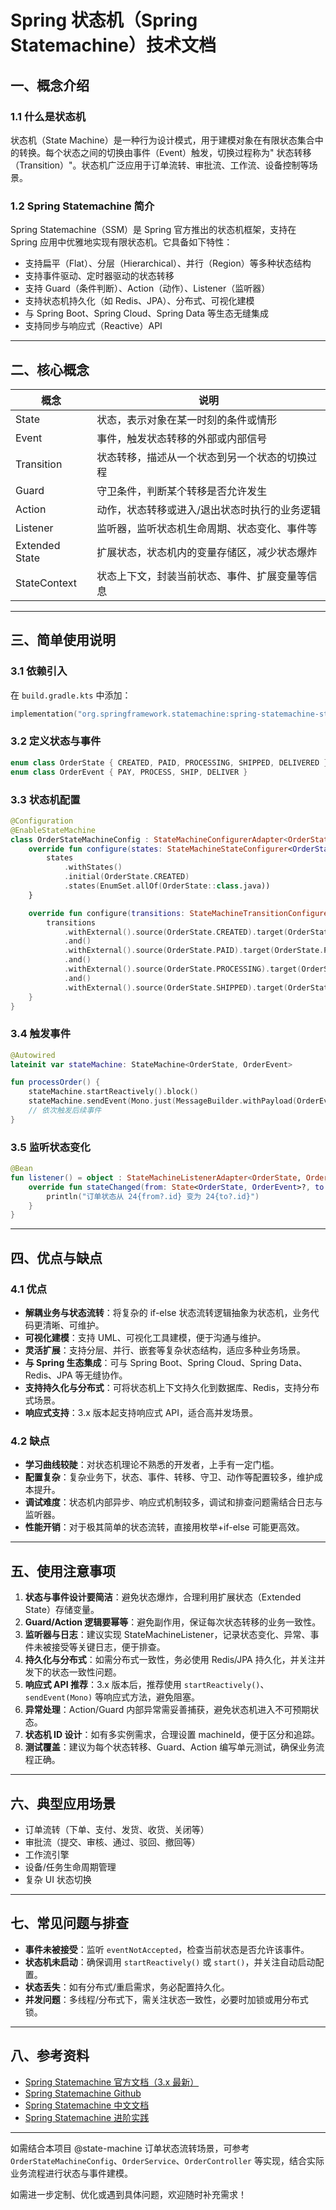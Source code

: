 # Spring 状态机（Spring Statemachine）技术文档

## 一、概念介绍

### 1.1 什么是状态机

状态机（State
Machine）是一种行为设计模式，用于建模对象在有限状态集合中的转换。每个状态之间的切换由事件（Event）触发，切换过程称为"
状态转移（Transition）"。状态机广泛应用于订单流转、审批流、工作流、设备控制等场景。

### 1.2 Spring Statemachine 简介

Spring Statemachine（SSM）是 Spring 官方推出的状态机框架，支持在 Spring 应用中优雅地实现有限状态机。它具备如下特性：

- 支持扁平（Flat）、分层（Hierarchical）、并行（Region）等多种状态结构
- 支持事件驱动、定时器驱动的状态转移
- 支持 Guard（条件判断）、Action（动作）、Listener（监听器）
- 支持状态机持久化（如 Redis、JPA）、分布式、可视化建模
- 与 Spring Boot、Spring Cloud、Spring Data 等生态无缝集成
- 支持同步与响应式（Reactive）API

---

## 二、核心概念

| 概念             | 说明                      |
|----------------|-------------------------|
| State          | 状态，表示对象在某一时刻的条件或情形      |
| Event          | 事件，触发状态转移的外部或内部信号       |
| Transition     | 状态转移，描述从一个状态到另一个状态的切换过程 |
| Guard          | 守卫条件，判断某个转移是否允许发生       |
| Action         | 动作，状态转移或进入/退出状态时执行的业务逻辑 |
| Listener       | 监听器，监听状态机生命周期、状态变化、事件等  |
| Extended State | 扩展状态，状态机内的变量存储区，减少状态爆炸  |
| StateContext   | 状态上下文，封装当前状态、事件、扩展变量等信息 |

---

## 三、简单使用说明

### 3.1 依赖引入

在 `build.gradle.kts` 中添加：

```kotlin
implementation("org.springframework.statemachine:spring-statemachine-starter:3.2.0")
```

### 3.2 定义状态与事件

```kotlin
enum class OrderState { CREATED, PAID, PROCESSING, SHIPPED, DELIVERED }
enum class OrderEvent { PAY, PROCESS, SHIP, DELIVER }
```

### 3.3 状态机配置

```kotlin
@Configuration
@EnableStateMachine
class OrderStateMachineConfig : StateMachineConfigurerAdapter<OrderState, OrderEvent>() {
    override fun configure(states: StateMachineStateConfigurer<OrderState, OrderEvent>) {
        states
            .withStates()
            .initial(OrderState.CREATED)
            .states(EnumSet.allOf(OrderState::class.java))
    }

    override fun configure(transitions: StateMachineTransitionConfigurer<OrderState, OrderEvent>) {
        transitions
            .withExternal().source(OrderState.CREATED).target(OrderState.PAID).event(OrderEvent.PAY)
            .and()
            .withExternal().source(OrderState.PAID).target(OrderState.PROCESSING).event(OrderEvent.PROCESS)
            .and()
            .withExternal().source(OrderState.PROCESSING).target(OrderState.SHIPPED).event(OrderEvent.SHIP)
            .and()
            .withExternal().source(OrderState.SHIPPED).target(OrderState.DELIVERED).event(OrderEvent.DELIVER)
    }
}
```

### 3.4 触发事件

```kotlin
@Autowired
lateinit var stateMachine: StateMachine<OrderState, OrderEvent>

fun processOrder() {
    stateMachine.startReactively().block()
    stateMachine.sendEvent(Mono.just(MessageBuilder.withPayload(OrderEvent.PAY).build())).blockLast()
    // 依次触发后续事件
}
```

### 3.5 监听状态变化

```kotlin
@Bean
fun listener() = object : StateMachineListenerAdapter<OrderState, OrderEvent>() {
    override fun stateChanged(from: State<OrderState, OrderEvent>?, to: State<OrderState, OrderEvent>?) {
        println("订单状态从  24{from?.id} 变为  24{to?.id}")
    }
}
```

---

## 四、优点与缺点

### 4.1 优点

- **解耦业务与状态流转**：将复杂的 if-else 状态流转逻辑抽象为状态机，业务代码更清晰、可维护。
- **可视化建模**：支持 UML、可视化工具建模，便于沟通与维护。
- **灵活扩展**：支持分层、并行、嵌套等复杂状态结构，适应多种业务场景。
- **与 Spring 生态集成**：可与 Spring Boot、Spring Cloud、Spring Data、Redis、JPA 等无缝协作。
- **支持持久化与分布式**：可将状态机上下文持久化到数据库、Redis，支持分布式场景。
- **响应式支持**：3.x 版本起支持响应式 API，适合高并发场景。

### 4.2 缺点

- **学习曲线较陡**：对状态机理论不熟悉的开发者，上手有一定门槛。
- **配置复杂**：复杂业务下，状态、事件、转移、守卫、动作等配置较多，维护成本提升。
- **调试难度**：状态机内部异步、响应式机制较多，调试和排查问题需结合日志与监听器。
- **性能开销**：对于极其简单的状态流转，直接用枚举+if-else 可能更高效。

---

## 五、使用注意事项

1. **状态与事件设计要简洁**：避免状态爆炸，合理利用扩展状态（Extended State）存储变量。
2. **Guard/Action 逻辑要幂等**：避免副作用，保证每次状态转移的业务一致性。
3. **监听器与日志**：建议实现 StateMachineListener，记录状态变化、异常、事件未被接受等关键日志，便于排查。
4. **持久化与分布式**：如需分布式一致性，务必使用 Redis/JPA 持久化，并关注并发下的状态一致性问题。
5. **响应式 API 推荐**：3.x 版本后，推荐使用 `startReactively()`、`sendEvent(Mono)` 等响应式方法，避免阻塞。
6. **异常处理**：Action/Guard 内部异常需妥善捕获，避免状态机进入不可预期状态。
7. **状态机 ID 设计**：如有多实例需求，合理设置 machineId，便于区分和追踪。
8. **测试覆盖**：建议为每个状态转移、Guard、Action 编写单元测试，确保业务流程正确。

---

## 六、典型应用场景

- 订单流转（下单、支付、发货、收货、关闭等）
- 审批流（提交、审核、通过、驳回、撤回等）
- 工作流引擎
- 设备/任务生命周期管理
- 复杂 UI 状态切换

---

## 七、常见问题与排查

- **事件未被接受**：监听 `eventNotAccepted`，检查当前状态是否允许该事件。
- **状态机未启动**：确保调用 `startReactively()` 或 `start()`，并关注自动启动配置。
- **状态丢失**：如有分布式/重启需求，务必配置持久化。
- **并发问题**：多线程/分布式下，需关注状态一致性，必要时加锁或用分布式锁。

---

## 八、参考资料

- [Spring Statemachine 官方文档（3.x 最新）](https://docs.spring.vmware.com/spring-statemachine/docs/3.2.2/docs/index.html)
- [Spring Statemachine Github](https://github.com/spring-projects/spring-statemachine)
- [Spring Statemachine 中文文档](https://springdoc.cn/spring-state-machine-guides/)
- [Spring Statemachine 进阶实践](https://medium.com/@alishazy/spring-statemachine-a-comprehensive-guide-31dc346a600d)

---

如需结合本项目 @state-machine 订单状态流转场景，可参考 `OrderStateMachineConfig`、`OrderService`、`OrderController`
等实现，结合实际业务流程进行状态与事件建模。

如需进一步定制、优化或遇到具体问题，欢迎随时补充需求！ 
